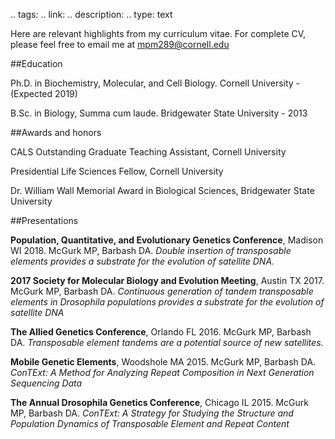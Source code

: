 .. tags:
.. link:
.. description:
.. type: text

Here are relevant highlights from my curriculum vitae. For complete CV, please feel free to email me at [mpm289@cornell.edu](mpm289@cornell.edu)

##Education


Ph.D. in Biochemistry, Molecular, and Cell Biology. Cornell University - (Expected 2019)


B.Sc. in Biology, Summa cum laude. Bridgewater State University - 2013


##Awards and honors

CALS Outstanding Graduate Teaching Assistant, Cornell University

Presidential Life Sciences Fellow, Cornell University

Dr. William Wall Memorial Award in Biological Sciences, Bridgewater State University


##Presentations

__Population, Quantitative, and Evolutionary Genetics Conference__, Madison WI	2018. McGurk MP, Barbash DA. _Double insertion of transposable elements provides a substrate for the evolution of satellite DNA._

__2017 Society for Molecular Biology and Evolution Meeting__, Austin TX	2017. McGurk MP, Barbash DA. _Continuous generation of tandem transposable elements in Drosophila populations provides a substrate for the evolution of satellite DNA_

__The Allied Genetics Conference__, Orlando FL	2016. McGurk MP, Barbash DA. _Transposable element tandems are a potential source of new satellites._

__Mobile Genetic Elements__, Woodshole MA	2015. McGurk MP, Barbash DA. _ConTExt: A Method for Analyzing Repeat Composition in Next Generation Sequencing Data_

__The Annual Drosophila Genetics Conference__, Chicago IL	2015. McGurk MP, Barbash DA. _ConTExt: A Strategy for Studying the Structure and Population Dynamics of Transposable Element and Repeat Content_

